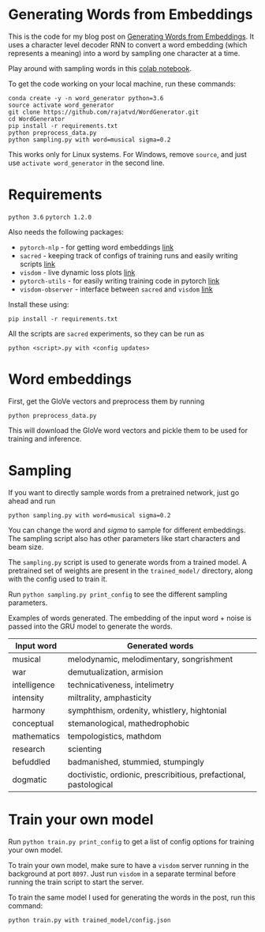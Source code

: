 # Generating Words from Embeddings
This is the code for my blog post on [Generating Words from Embeddings](https://rajatvd.github.io/Generating-Words-From-Embeddings/). It uses a character level decoder RNN to convert a word embedding (which represents a meaning) into a word by sampling one character at a time.

Play around with sampling words in this [colab notebook](https://colab.research.google.com/drive/1f_vW0k8YyoyiPIgX7eHP_a-8T3Zepat3).

To get the code working on your local machine, run these commands:

```
conda create -y -n word_generator python=3.6
source activate word_generator
git clone https://github.com/rajatvd/WordGenerator.git
cd WordGenerator
pip install -r requirements.txt
python preprocess_data.py
python sampling.py with word=musical sigma=0.2
```

This works only for Linux systems. For Windows, remove `source`, and just use `activate word_generator` in the second line.


# Requirements
`python 3.6`
`pytorch 1.2.0`

Also needs the following packages:
* `pytorch-nlp` - for getting word embeddings [link](https://github.com/PetrochukM/PyTorch-NLP)
* `sacred` - keeping track of configs of training runs and easily writing scripts [link](https://github.com/IDSIA/sacred)
* `visdom` - live dynamic loss plots [link](https://github.com/facebookresearch/visdom)
* `pytorch-utils` - for easily writing training code in pytorch [link](https://github.com/rajatvd/PytorchUtils)
* `visdom-observer` - interface between `sacred` and `visdom` [link](https://github.com/rajatvd/VisdomObserver)

Install these using:

`pip install -r requirements.txt`

All the scripts are `sacred` experiments, so they can be run as

`python <script>.py with <config updates>`

# Word embeddings

First, get the GloVe vectors and preprocess them by running

`python preprocess_data.py`

This will download the GloVe word vectors and pickle them to be used for training and inference.

# Sampling
If you want to directly sample words from a pretrained network, just go ahead and run

`python sampling.py with word=musical sigma=0.2`

You can change the word and _sigma_ to sample for different embeddings. The sampling script also has other parameters like start characters and beam size.

The `sampling.py` script is used to generate words from a trained model. A pretrained set of weights are present in the `trained_model/` directory, along with the config used to train it.

Run `python sampling.py print_config` to see the different sampling parameters.

Examples of words generated. The embedding of the input word + noise is passed into the GRU model to generate the words.

|Input word| Generated words|
|---|---|
| musical    | melodynamic, melodimentary, songrishment  |
| war  | demutualization, armision|
| intelligence  | technicativeness,   intelimetry  |
| intensity  | miltrality, amphasticity   |
| harmony   | symphthism, ordenity, whistlery, hightonial|
| conceptual |  stemanological, mathedrophobic|
| mathematics   | tempologistics, mathdom    |
| research   | scienting  |
| befuddled   | badmanished, stummied, stumpingly   |
| dogmatic   | doctivistic, ordionic, prescribitious, prefactional, pastological    |



# Train your own model
Run `python train.py print_config` to get a list of config options for training your own model.

To train your own model, make sure to have a `visdom` server running in the background at port `8097`. Just run `visdom` in a separate terminal before running the train script to start the server.

To train the same model I used for generating the words in the post, run this command:

`python train.py with trained_model/config.json`






